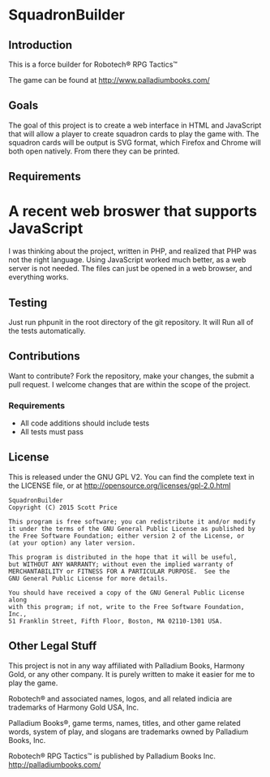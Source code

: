# SquadronBuilder

## Introduction

This is a force builder for Robotech&reg; RPG Tactics&trade; 

The game can be found at http://www.palladiumbooks.com/

## Goals

The goal of this project is to create a web interface in HTML and JavaScript
that will allow a player to create squadron cards to play the game with.  The
squadron cards will be output is SVG format, which Firefox and Chrome will both
open natively.  From there they can be printed.

## Requirements
 # A recent web broswer that supports JavaScript

I was thinking about the project, written in PHP, and realized that PHP was not
the right language.  Using JavaScript worked much better, as a web server is not
needed.  The files can just be opened in a web browser, and everything works.

## Testing

Just run phpunit in the root directory of the git repository.  It will Run
all of the tests automatically.

## Contributions

Want to contribute?  Fork the repository, make your changes, the submit a pull
request.  I welcome changes that are within the scope of the project.

### Requirements
* All code additions should include tests
* All tests must pass

## License
This is released under the GNU GPL V2.  You can find the complete text in the
LICENSE file, or at http://opensource.org/licenses/gpl-2.0.html

    SquadronBuilder
    Copyright (C) 2015 Scott Price

    This program is free software; you can redistribute it and/or modify
    it under the terms of the GNU General Public License as published by
    the Free Software Foundation; either version 2 of the License, or
    (at your option) any later version.

    This program is distributed in the hope that it will be useful,
    but WITHOUT ANY WARRANTY; without even the implied warranty of
    MERCHANTABILITY or FITNESS FOR A PARTICULAR PURPOSE.  See the
    GNU General Public License for more details.

    You should have received a copy of the GNU General Public License along
    with this program; if not, write to the Free Software Foundation, Inc.,
    51 Franklin Street, Fifth Floor, Boston, MA 02110-1301 USA.


## Other Legal Stuff
This project is not in any way affiliated with Palladium Books, Harmony Gold, or 
any other company.  It is purely written to make it easier for me to play the
game.

Robotech&reg; and associated names, logos, and all related indicia are trademarks
of Harmony Gold USA, Inc.

Palladium Books&reg;, game terms, names, titles, and other game related words, 
system of play, and slogans are trademarks owned by Palladium Books, Inc.

Robotech&reg; RPG Tactics&trade; is published by Palladium Books Inc. 
http://palladiumbooks.com/
